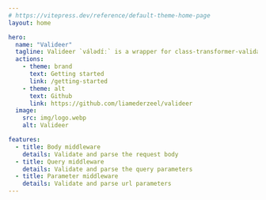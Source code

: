 ```yaml
---
# https://vitepress.dev/reference/default-theme-home-page
layout: home

hero:
  name: "Valideer"
  tagline: Valideer `válədɪ́ː` is a wrapper for class-transformer-validator providing validation and parsing middleware and helper types for Express and Koa
  actions:
    - theme: brand
      text: Getting started
      link: /getting-started
    - theme: alt
      text: Github
      link: https://github.com/liamederzeel/valideer
  image:
    src: img/logo.webp
    alt: Valideer

features:
  - title: Body middleware
    details: Validate and parse the request body
  - title: Query middleware
    details: Validate and parse the query parameters
  - title: Parameter middleware
    details: Validate and parse url parameters
---
```


